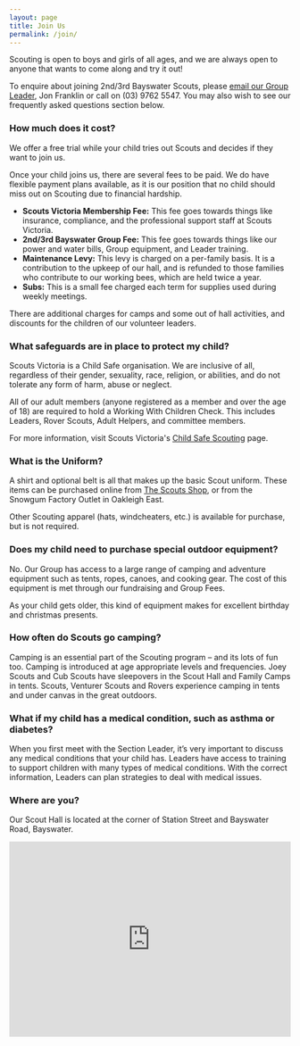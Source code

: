 ```yaml
---
layout: page
title: Join Us
permalink: /join/
---
```

Scouting is open to boys and girls of all ages, and we are always open to anyone that wants to come along and try it out!

To enquire about joining 2nd/3rd Bayswater Scouts, please <a href="mailto:gl.2nd3rdbayswater@vicscouts.com.au">email our Group Leader</a>, Jon Franklin or call on (03) 9762 5547. You may also wish to see our frequently asked questions section below.

### How much does it cost? ###

We offer a free trial while your child tries out Scouts and decides if they want to join us.

Once your child joins us, there are several fees to be paid. We do have flexible payment plans available, as it is our position that no child should miss out on Scouting due to financial hardship.

* **Scouts Victoria Membership Fee:** This fee goes towards things like insurance, compliance, and the professional support staff at Scouts Victoria.
* **2nd/3rd Bayswater Group Fee:** This fee goes towards things like our power and water bills, Group equipment, and Leader training. 
* **Maintenance Levy:** This levy is charged on a per-family basis. It is a contribution to the upkeep of our hall, and is refunded to those families who contribute to our working bees, which are held twice a year.
* **Subs:** This is a small fee charged each term for supplies used during weekly meetings.

There are additional charges for camps and some out of hall activities, and discounts for the children of our volunteer leaders.

### What safeguards are in place to protect my child? ###

Scouts Victoria is a Child Safe organisation. We are inclusive of all, regardless of their gender, sexuality, race, religion, or abilities, and do not tolerate any form of harm, abuse or neglect.

All of our adult members (anyone registered as a member and over the age of 18) are required to hold a Working With Children Check. This includes Leaders, Rover Scouts, Adult Helpers, and committee members.

For more information, visit Scouts Victoria's <a href="http://www.vicscouts.com.au/about-us/child-safe-scouting.html" target="_blank">Child Safe Scouting</a> page.

### What is the Uniform? ###

A shirt and optional belt is all that makes up the basic Scout uniform. These items can be purchased online from <a href="https://scoutshop.com.au/" target="_blank">The Scouts Shop</a>, or from the Snowgum Factory Outlet in Oakleigh East.

Other Scouting apparel (hats, windcheaters, etc.) is available for purchase, but is not required.

### Does my child need to purchase special outdoor equipment? ###

No. Our Group has access to a large range of camping and adventure equipment such as tents, ropes, canoes, and cooking gear. The cost of this equipment is met through our fundraising and Group Fees. 

As your child gets older, this kind of equipment makes for excellent birthday and christmas presents.

### How often do Scouts go camping? ###

Camping is an essential part of the Scouting program – and its lots of fun too. Camping is introduced at age appropriate levels and frequencies. Joey Scouts and Cub Scouts have sleepovers in the Scout Hall and Family Camps in tents. Scouts, Venturer Scouts and Rovers experience camping in tents and under canvas in the great outdoors.

### What if my child has a medical condition, such as asthma or diabetes? ###

When you first meet with the Section Leader, it’s very important to discuss any medical conditions that your child has. Leaders have access to training to support children with many types of medical conditions. With the correct information, Leaders can plan strategies to deal with medical issues.

### Where are you? ###

Our Scout Hall is located at the corner of Station Street and Bayswater Road, Bayswater.

<iframe src="https://www.google.com/maps/embed?pb=!1m18!1m12!1m3!1d3150.6973060402397!2d145.26756581475902!3d-37.8439715797469!2m3!1f0!2f0!3f0!3m2!1i1024!2i768!4f13.1!3m3!1m2!1s0x6ad63b9e2ea9f057%3A0x35370a9a00e8b050!2s2%2F3rd+Bayswater+Scout+Group!5e0!3m2!1sen!2sau!4v1501986001136" width="100%" height="350" frameborder="0" style="border:0" allowfullscreen></iframe>